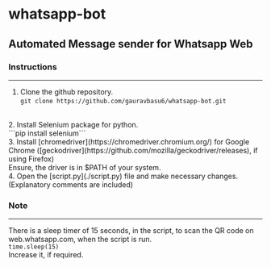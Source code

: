 # whatsapp-bot
## Automated Message sender for Whatsapp Web
### Instructions
---
1. Clone the github repository.<br>
```git clone https://github.com/gauravbasu6/whatsapp-bot.git```
<br>
2. Install Selenium package for python.<br>
```pip install selenium```
<br>
3. Install [chromedriver](https://chromedriver.chromium.org/) for Google Chrome ([geckodriver](https://github.com/mozilla/geckodriver/releases), if using Firefox)<br>
Ensure, the driver is in $PATH of your system.<br>
4. Open the [script.py](./script.py) file and make necessary changes.<br>
(Explanatory comments are included)

### Note
---
There is a sleep timer of 15 seconds, in the script, to scan the QR code on web.whatsapp.com, when the script is run.<br>```time.sleep(15)```
<br>Increase it, if required.

